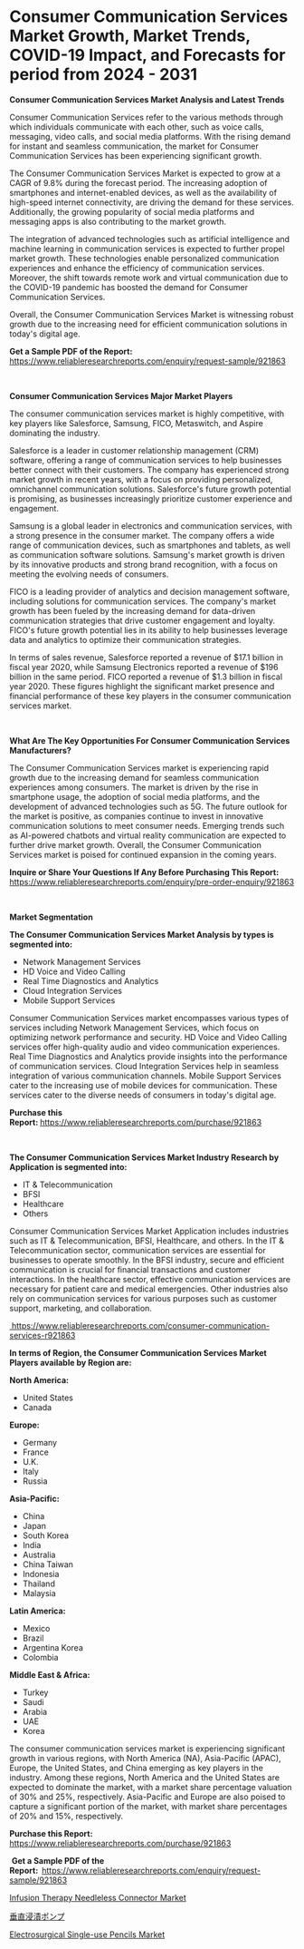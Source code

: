 <p><h1>Consumer Communication Services Market Growth, Market Trends, COVID-19 Impact, and Forecasts for period from 2024 - 2031</h1></p><p><strong>Consumer Communication Services Market Analysis and Latest Trends</strong></p>
<p><p>Consumer Communication Services refer to the various methods through which individuals communicate with each other, such as voice calls, messaging, video calls, and social media platforms. With the rising demand for instant and seamless communication, the market for Consumer Communication Services has been experiencing significant growth.</p><p>The Consumer Communication Services Market is expected to grow at a CAGR of 9.8% during the forecast period. The increasing adoption of smartphones and internet-enabled devices, as well as the availability of high-speed internet connectivity, are driving the demand for these services. Additionally, the growing popularity of social media platforms and messaging apps is also contributing to the market growth.</p><p>The integration of advanced technologies such as artificial intelligence and machine learning in communication services is expected to further propel market growth. These technologies enable personalized communication experiences and enhance the efficiency of communication services. Moreover, the shift towards remote work and virtual communication due to the COVID-19 pandemic has boosted the demand for Consumer Communication Services.</p><p>Overall, the Consumer Communication Services Market is witnessing robust growth due to the increasing need for efficient communication solutions in today's digital age.</p></p>
<p><strong>Get a Sample PDF of the Report:&nbsp;</strong> <a href="https://www.reliableresearchreports.com/enquiry/request-sample/921863">https://www.reliableresearchreports.com/enquiry/request-sample/921863</a></p>
<p>&nbsp;</p>
<p><strong>Consumer Communication Services Major Market Players</strong></p>
<p><p>The consumer communication services market is highly competitive, with key players like Salesforce, Samsung, FICO, Metaswitch, and Aspire dominating the industry. </p><p>Salesforce is a leader in customer relationship management (CRM) software, offering a range of communication services to help businesses better connect with their customers. The company has experienced strong market growth in recent years, with a focus on providing personalized, omnichannel communication solutions. Salesforce's future growth potential is promising, as businesses increasingly prioritize customer experience and engagement.</p><p>Samsung is a global leader in electronics and communication services, with a strong presence in the consumer market. The company offers a wide range of communication devices, such as smartphones and tablets, as well as communication software solutions. Samsung's market growth is driven by its innovative products and strong brand recognition, with a focus on meeting the evolving needs of consumers.</p><p>FICO is a leading provider of analytics and decision management software, including solutions for communication services. The company's market growth has been fueled by the increasing demand for data-driven communication strategies that drive customer engagement and loyalty. FICO's future growth potential lies in its ability to help businesses leverage data and analytics to optimize their communication strategies.</p><p>In terms of sales revenue, Salesforce reported a revenue of $17.1 billion in fiscal year 2020, while Samsung Electronics reported a revenue of $196 billion in the same period. FICO reported a revenue of $1.3 billion in fiscal year 2020. These figures highlight the significant market presence and financial performance of these key players in the consumer communication services market.</p></p>
<p>&nbsp;</p>
<p><strong>What Are The Key Opportunities For Consumer Communication Services Manufacturers?</strong></p>
<p><p>The Consumer Communication Services market is experiencing rapid growth due to the increasing demand for seamless communication experiences among consumers. The market is driven by the rise in smartphone usage, the adoption of social media platforms, and the development of advanced technologies such as 5G. The future outlook for the market is positive, as companies continue to invest in innovative communication solutions to meet consumer needs. Emerging trends such as AI-powered chatbots and virtual reality communication are expected to further drive market growth. Overall, the Consumer Communication Services market is poised for continued expansion in the coming years.</p></p>
<p><strong>Inquire or Share Your Questions If Any Before Purchasing This Report:</strong> <a href="https://www.reliableresearchreports.com/enquiry/pre-order-enquiry/921863">https://www.reliableresearchreports.com/enquiry/pre-order-enquiry/921863</a></p>
<p>&nbsp;</p>
<p><strong>Market Segmentation</strong></p>
<p><strong>The Consumer Communication Services Market Analysis by types is segmented into:</strong></p>
<p><ul><li>Network Management Services</li><li>HD Voice and Video Calling</li><li>Real Time Diagnostics and Analytics</li><li>Cloud Integration Services</li><li>Mobile Support Services</li></ul></p>
<p><p>Consumer Communication Services market encompasses various types of services including Network Management Services, which focus on optimizing network performance and security. HD Voice and Video Calling services offer high-quality audio and video communication experiences. Real Time Diagnostics and Analytics provide insights into the performance of communication services. Cloud Integration Services help in seamless integration of various communication channels. Mobile Support Services cater to the increasing use of mobile devices for communication. These services cater to the diverse needs of consumers in today's digital age.</p></p>
<p><strong>Purchase this Report:&nbsp;</strong><a href="https://www.reliableresearchreports.com/purchase/921863">https://www.reliableresearchreports.com/purchase/921863</a></p>
<p>&nbsp;</p>
<p><strong>The Consumer Communication Services Market Industry Research by Application is segmented into:</strong></p>
<p><ul><li>IT & Telecommunication</li><li>BFSI</li><li>Healthcare</li><li>Others</li></ul></p>
<p><p>Consumer Communication Services Market Application includes industries such as IT & Telecommunication, BFSI, Healthcare, and others. In the IT & Telecommunication sector, communication services are essential for businesses to operate smoothly. In the BFSI industry, secure and efficient communication is crucial for financial transactions and customer interactions. In the healthcare sector, effective communication services are necessary for patient care and medical emergencies. Other industries also rely on communication services for various purposes such as customer support, marketing, and collaboration.</p></p>
<p><a href="https://www.reliableresearchreports.com/consumer-communication-services-r921863">&nbsp;https://www.reliableresearchreports.com/consumer-communication-services-r921863</a></p>
<p><strong>In terms of Region, the Consumer Communication Services Market Players available by Region are:</strong></p>
<p>
    <p> <strong> North America: </strong>
        <ul>
            <li>United States</li>
            <li>Canada</li>
        </ul>
        </p> 
    <p> <strong> Europe: </strong>
        <ul>
            <li>Germany</li>
            <li>France</li>
            <li>U.K.</li>
            <li>Italy</li>
            <li>Russia</li>
        </ul>
        </p> 
    <p> <strong> Asia-Pacific: </strong>
        <ul>
            <li>China</li>
            <li>Japan</li>
            <li>South Korea</li>
            <li>India</li>
            <li>Australia</li>
            <li>China Taiwan</li>
            <li>Indonesia</li>
            <li>Thailand</li>
            <li>Malaysia</li>
        </ul>
        </p> 
    <p> <strong> Latin America: </strong>
        <ul>
            <li>Mexico</li>
            <li>Brazil</li>
            <li>Argentina Korea</li>
            <li>Colombia</li>
        </ul>
        </p> 
    <p> <strong> Middle East & Africa: </strong>
        <ul>
            <li>Turkey</li>
            <li>Saudi</li>
            <li>Arabia</li>
            <li>UAE</li>
            <li>Korea</li>
        </ul>
    </p>
    </p>
<p><p>The consumer communication services market is experiencing significant growth in various regions, with North America (NA), Asia-Pacific (APAC), Europe, the United States, and China emerging as key players in the industry. Among these regions, North America and the United States are expected to dominate the market, with a market share percentage valuation of 30% and 25%, respectively. Asia-Pacific and Europe are also poised to capture a significant portion of the market, with market share percentages of 20% and 15%, respectively.</p></p>
<p><strong>Purchase this Report: </strong><a href="https://www.reliableresearchreports.com/purchase/921863">https://www.reliableresearchreports.com/purchase/921863</a></p>
<p>&nbsp;<strong>Get a Sample PDF of the Report:&nbsp;&nbsp;</strong><a href="https://www.reliableresearchreports.com/enquiry/request-sample/921863">https://www.reliableresearchreports.com/enquiry/request-sample/921863</a></p>
<p><strong></strong></p>
<p><p><a href="https://github.com/kimjmgeh81/Market-Research-Report-List-1/blob/main/infusion-therapy-needleless-connector-market.md">Infusion Therapy Needleless Connector Market</a></p><p><a href="https://github.com/KenyonJohns/Market-Research-Report-List-1/blob/main/4543517175221.md">垂直浸漬ポンプ</a></p><p><a href="https://github.com/kmtkihkn89/Market-Research-Report-List-1/blob/main/electrosurgical-single-use-pencils-market.md">Electrosurgical Single-use Pencils Market</a></p></p>